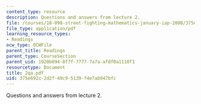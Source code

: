 ```yaml
---
content_type: resource
description: Questions and answers from lecture 2.
file: /courses/18-098-street-fighting-mathematics-january-iap-2008/375e692c2d2f49c95139f4e7ab947bfc_2qa.pdf
file_type: application/pdf
learning_resource_types:
- Readings
ocw_type: OCWFile
parent_title: Readings
parent_type: CourseSection
parent_uid: 1920b094-8f7f-7777-7a7a-afdf0a1110f1
resourcetype: Document
title: 2qa.pdf
uid: 375e692c-2d2f-49c9-5139-f4e7ab947bfc
---
```

Questions and answers from lecture 2.

